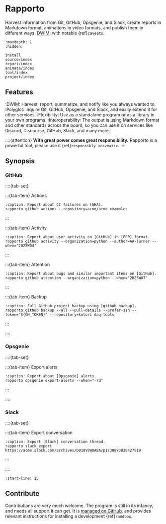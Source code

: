 # Rapporto

Harvest information from Git, GitHub, Opsgenie, and Slack,
create reports in Markdown format, animations in video formats,
and publish them in different ways.
[DWIM], with notable {ref}`caveats`.

```{toctree}
:maxdepth: 1
:hidden:

install
source/index
report/index
animate/index
tool/index
project/index
```

## Features

:DWIM:
    Harvest, report, summarize, and notify like you always wanted to.
:Polyglot:
    Inquire Git, GitHub, Opsgenie, and Slack, and easily extend it for
    other services.
:Flexibility:
    Use as a standalone program or as a library in your own programs.
:Interoperability:
    The output is using Markdown format and other standards across the
    board, so you can use it on services like Discord, Discourse,
    GitHub, Slack, and many more.

::::{attention}
**With great power comes great responsibility.**
Rapporto is a powerful tool, please use it
{ref}`responsibly <caveats>`.
::::

## Synopsis

### GitHub

::::{tab-set}

:::{tab-item} Actions
```{code-block} shell
:caption: Report about CI failures on [GHA].
rapporto github actions --repository=acme/acme-examples
```
:::

:::{tab-item} Activity
```{code-block} shell
:caption: Report about user activity on [GitHub] in [PPP] format.
rapporto github activity --organization=python --author=AA-Turner --when="2025W04"
```
:::

:::{tab-item} Attention
```{code-block} shell
:caption: Report about bugs and similar important items on [GitHub].
rapporto github attention --organization=python --when="2025W07"
```
:::

:::{tab-item} Backup
```{code-block} shell
:caption: Full GitHub project backup using [github-backup].
rapporto github backup --all --pull-details --prefer-ssh --token="${GH_TOKEN}" --repository=kotori daq-tools
```
:::

::::

### Opsgenie

::::{tab-set}

:::{tab-item} Export alerts
```{code-block} shell
:caption: Report about [Opsgenie] alerts.
rapporto opsgenie export-alerts --when="-7d"
```
:::

::::

### Slack

::::{tab-set}

:::{tab-item} Export conversation
```{code-block} shell
:caption: Export [Slack] conversation thread.
rapporto slack export https://acme.slack.com/archives/D018V8WDABA/p1738873838427919
```
:::

::::



```{include} readme.md
:start-line: 15
```

## Contribute

Contributions are very much welcome. The program is still in its infancy,
and needs all support it can get. It is [managed on GitHub], and provides
relevant instructions for installing a development {ref}`sandbox`.


[DWIM]: https://en.wikipedia.org/wiki/DWIM
[GHA]: https://github.com/features/actions
[GitHub]: https://en.wikipedia.org/wiki/GitHub
[github-backup]: https://pypi.org/project/github-backup/
[managed on GitHub]: https://github.com/tech-writing/rapporto
[Opsgenie]: https://www.atlassian.com/software/opsgenie
[PPP]: https://weekdone.com/resources/plans-progress-problems
[Slack]: https://en.wikipedia.org/wiki/Slack_(software)
